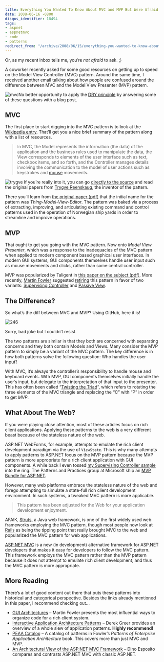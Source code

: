```yaml
---
title: Everything You Wanted To Know About MVC and MVP But Were Afraid To Ask
date: 2008-06-16 -0800
disqus_identifier: 18494
tags:
- aspnet
- aspnetmvc
- code
- patterns
redirect_from: "/archive/2008/06/15/everything-you-wanted-to-know-about-mvc-and-mvp-but.aspx/"
---
```


Or, as my recent inbox tells me, you’re *not afraid* to ask. ;)

A coworker recently asked for some good resources on getting up to speed on the Model View Controller (MVC) pattern. Around the same time, I received another email talking about how people are confused around the difference between MVC and the Model View Presenter (MVP) pattern.

![mvc](https://haacked.com/images/haacked_com/WindowsLiveWriter/MVCandMVPPatternResources_71CE/mvc_3.png "mvc")No
better opportunity to apply the [DRY
principle](http://en.wikipedia.org/wiki/Don't_repeat_yourself "Don't Repeat Yourself")
by answering some of these questions with a blog post.

MVC
---

The first place to start digging into the MVC pattern is to look at the [Wikipedia entry](http://en.wikipedia.org/wiki/Model-view-controller "Model View Controller"). That’ll get you a nice brief summary of the pattern along with a list of resources.

> In MVC, the Model represents the information (the data) of the
> application and the business rules used to manipulate the data, the
> View corresponds to elements of the user interface such as text,
> checkbox items, and so forth, and the Controller manages details
> involving the communication to the model of user actions such as
> keystrokes and
> [mouse](http://en.wikipedia.org/wiki/Mouse_%28computing%29) movements.

![trygve](https://haacked.com/images/haacked_com/WindowsLiveWriter/MVCandMVPPatternResources_71CE/trygve_3.jpg "trygve")
If you’re really into it, you can go [directly to the source](http://heim.ifi.uio.no/~trygver/themes/mvc/mvc-index.html "MVC Index")
and read the original papers from [Trygve Reenskaug](http://heim.ifi.uio.no/~trygver/ "Trygve M. H. Reenkaug"),
the inventor of the pattern.

There you’ll learn from [the original paper (pdf)](http://heim.ifi.uio.no/~trygver/1979/mvc-1/1979-05-MVC.pdf "Thing Model View Editor - The Original Paper") that the initial name for the pattern was *Thing-Model-View-Editor*. The pattern was baked via a process of extracting, improving, and articulating existing command and control patterns used in the operation
of Norwegian ship yards in order to streamline and improve operations.

MVP
---

That ought to get you going with the MVC pattern. Now onto *Model View Presenter*, which was a response to the inadequacies of the MVC pattern when applied to modern component based graphical user interfaces. In modern GUI systems, GUI components themselves handle user input such as mouse movements and clicks, rather than some central controller.

MVP was popularized by Taligent in [this paper on the subject (pdf)](http://www.wildcrest.com/Potel/Portfolio/mvp.pdf "MVP: Model View Presenter"). More recently, [Martin Fowler](http://martinfowler.com/ "Martin Fowler's Site") suggested [retiring](http://martinfowler.com/eaaDev/ModelViewPresenter.html "MVP Retirement")
this pattern in favor of two variants: [Supervising Controller](http://martinfowler.com/eaaDev/SupervisingPresenter.html "Supervising Controller") and [Passive View](http://martinfowler.com/eaaDev/PassiveScreen.html "Passive View Pattern").

The Difference?
---------------

So what’s the diff between MVC and MVP? Using GitHub, here it is!

![246](https://cloud.githubusercontent.com/assets/19977/4980474/6af411ae-6900-11e4-8959-a80072db3054.png)

Sorry, bad joke but I couldn’t resist.

The two patterns are similar in that they both are concerned with separating concerns and they both contain Models and Views. Many
consider the MVP pattern to simply be a variant of the MVC pattern. The key difference is in how both patterns solve the following question: Who handles the user input?

With MVC, it’s always the controller’s responsibility to handle mouse and keyboard events. With MVP, GUI components themselves initially handle the user’s input, but delegate to the interpretation of that input to the presenter. This has often been called “[Twisting the Triad](http://aviadezra.blogspot.com/2007/07/twisting-mvp-triad-say-hello-to-mvpc.html "Twisting the Triad")”,
which refers to rotating the three elements of the MVC triangle and replacing the “C” with “P” in order to get *MVP*.

What About The Web?
-------------------

If you were playing close attention, most of these articles focus on rich client applications. Applying these patterns to the web is a very different beast because of the stateless nature of the web.

ASP.NET WebForms, for example, attempts to emulate the rich client development paradigm via the use of `ViewState`. This is why many
attempts to apply patterns to ASP.NET focus on the MVP pattern because the MVP pattern is more appropriate for a rich client application with GUI components. A while back I even tossed [my Supervising Controller sample](https://haacked.com/archive/2006/08/09/ASP.NETSupervisingControllerModelViewPresenterFromSchematicToUnitTestsToCode.aspx "Supervising Controller") into the ring. The Patterns and Practices group at Microsoft ship an
[MVP Bundle for ASP.NET](http://www.pnpguidance.net/Tag/MVPBundle.aspx "MVP Bundle").

However, many web platforms embrace the stateless nature of the web and forego attempting to simulate a state-full rich client development environment. In such systems, a tweaked MVC pattern is more applicable.

> This pattern has been adjusted for the Web for your application
> development enjoyment.

AFAIK, [Struts](http://struts.apache.org/ "Struts"), a Java web framework, is one of the first widely used web frameworks employing the MVC pattern, though most people now look at [Rails](http://betterexplained.com/articles/intermediate-rails-understanding-models-views-and-controllers/ "Rails and MVC") as being the tipping point that really brought MVC to the web and popularized the MVC pattern for web applications.

[ASP.NET MVC](http://www.asp.net/mvc/ "ASP.NET MVC Site") is a new (in development) alternative framework for ASP.NET developers that makes it easy for developers to follow the MVC pattern. This framework employs the MVC pattern rather than the MVP pattern because it does not attempt to emulate rich client development, and thus the MVC pattern is more
appropriate.

More Reading
------------

There’s a lot of good content out there that puts these patterns into historical and categorical perspective. Besides the links already mentioned in this paper, I recommend checking out…

-   [GUI Architectures](http://www.martinfowler.com/eaaDev/uiArchs.html "GUI Architectures") – Martin Fowler presents the most influential ways to organize code for a rich client system.
-   [Interactive Application Architecture Patterns](http://ctrl-shift-b.blogspot.com/2007/08/interactive-application-architecture.html "Interactive App Patterns") – Derek Greer provides an overview of a whole slew of application patterns. **Highly recommend!**
-   [PEAA     Catalog](http://www.martinfowler.com/eaaCatalog/index.html "P of EAA") – A catalog of patterns in Fowler’s *Patterns of Enterprise Application Architecture* book. This covers more than just MVC and MVP.
-   [An Architectural View of the ASP.NET MVC Framework](http://dotnetslackers.com/articles/aspnet/AnArchitecturalViewOfTheASPNETMVCFramework.aspx "Architectural view of ASP.NET MVC") – Dino Esposito compares and contrasts ASP.NET MVC with classic ASP.NET.
